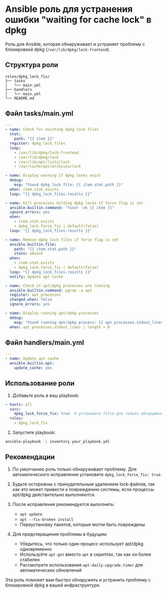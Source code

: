 # Ansible роль для устранения ошибки "waiting for cache lock" в dpkg

Роль для Ansible, которая обнаруживает и устраняет проблему с блокировкой dpkg (`/var/lib/dpkg/lock-frontend`).

## Структура роли

```
roles/dpkg_lock_fix/
├── tasks
│   └── main.yml
├── handlers
│   └── main.yml
└── README.md
```

## Файл tasks/main.yml

```yaml
---
- name: Check for existing dpkg lock files
  stat:
    path: "{{ item }}"
  register: dpkg_lock_files
  loop:
    - /var/lib/dpkg/lock-frontend
    - /var/lib/dpkg/lock
    - /var/lib/apt/lists/lock
    - /var/cache/apt/archives/lock

- name: Display warning if dpkg locks exist
  debug:
    msg: "Found dpkg lock file: {{ item.stat.path }}"
  when: item.stat.exists
  loop: "{{ dpkg_lock_files.results }}"

- name: Kill processes holding dpkg locks if force flag is set
  ansible.builtin.command: "fuser -vk {{ item }}"
  ignore_errors: yes
  when: 
    - item.stat.exists
    - dpkg_lock_force_fix | default(false)
  loop: "{{ dpkg_lock_files.results }}"

- name: Remove dpkg lock files if force flag is set
  ansible.builtin.file:
    path: "{{ item.stat.path }}"
    state: absent
  when: 
    - item.stat.exists
    - dpkg_lock_force_fix | default(false)
  loop: "{{ dpkg_lock_files.results }}"
  notify: Update apt cache

- name: Check if apt/dpkg processes are running
  ansible.builtin.command: pgrep -a apt
  register: apt_processes
  changed_when: false
  ignore_errors: yes

- name: Display running apt/dpkg processes
  debug:
    msg: "Found running apt/dpkg process: {{ apt_processes.stdout_lines }}"
  when: apt_processes.stdout_lines | length > 0
```

## Файл handlers/main.yml

```yaml
---
- name: Update apt cache
  ansible.builtin.apt:
    update_cache: yes
```

## Использование роли

1. Добавьте роль в ваш playbook:

```yaml
- hosts: all
  vars:
    dpkg_lock_force_fix: true  # установите false для только обнаружения проблем
  roles:
    - dpkg_lock_fix
```

2. Запустите playbook:

```bash
ansible-playbook -i inventory your_playbook.yml
```

## Рекомендации

1. По умолчанию роль только обнаруживает проблему. Для автоматического исправления установите `dpkg_lock_force_fix: true`.

2. Будьте осторожны с принудительным удалением lock-файлов, так как это может привести к повреждению системы, если процессы apt/dpkg действительно выполняются.

3. После исправления рекомендуется выполнить:
   - `apt update`
   - `apt --fix-broken install`
   - Переустановку пакетов, которые могли быть повреждены

4. Для предотвращения проблемы в будущем:
   - Убедитесь, что только один процесс использует apt/dpkg одновременно
   - Используйте `apt-get` вместо `apt` в скриптах, так как он более стабилен
   - Рассмотрите использование `apt-daily-upgrade.timer` для автоматических обновлений

Эта роль поможет вам быстро обнаружить и устранить проблему с блокировкой dpkg в вашей инфраструктуре.